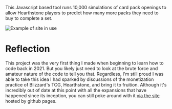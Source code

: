 This Javascript based tool runs 10,000 simulations of card pack openings to allow Hearthstone players to predict how many more packs they need to buy to complete a set.

![Example of site in use](./hearthsimSite.jpeg)

# Reflection
This project was the very first thing I made when beginning to learn how to code back in 2021. But you likely just need to look at the brute force and amateur nature of the code to tell you that. Regardless, I'm still proud I was able to take this idea I had sparked by discussions of the monetization practice of Blizzard's TCG, Hearthstone, and bring it to fruition. Although it's incredibly out of date at this point with all the expansions that have happened since its inception, you can still poke around with it [via the site](https://scottdavidschroederjr.github.io/hearthSim/) hosted by github pages.
